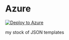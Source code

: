 # Azure

[![Deploy to Azure](http://azuredeploy.net/deploybutton.svg)](https://azuredeploy.net/)

my stock of JSON templates
